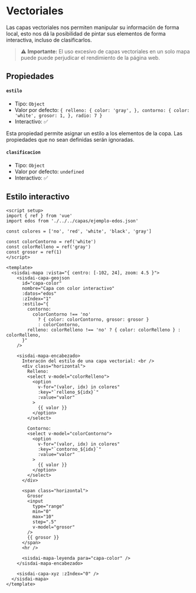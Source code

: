 # Vectoriales

Las capas vectoriales nos permiten manipular su información de forma local, esto nos dá la posibilidad de pintar sus elementos de forma interactiva, incluso de clasificarlos.

> ⚠️ **Importante:** El uso excesivo de capas vectoriales en un solo mapa puede puede perjudicar el rendimiento de la página web.

## Propiedades

#### `estilo`

- Tipo: `Object`
- Valor por defecto: `{ relleno: {
    color: 'gray',
  },
  contorno: {
    color: 'white',
    grosor: 1,
  },
  radio: 7 }`
- Interactivo: ✅

Esta propiedad permite asignar un estilo a los elementos de la copa. Las propiedades que no sean definidas serán ignoradas.

#### `clasificacion`

- Tipo: `Object`
- Valor por defecto: `undefined`
- Interactivo: ✅


## Estilo interactivo

<capas-ColoresInteractivos />

```html{14-26}
<script setup>
import { ref } from 'vue'
import edos from './../../capas/ejemplo-edos.json'

const colores = ['no', 'red', 'white', 'black', 'gray']

const colorContorno = ref('white')
const colorRelleno = ref('gray')
const grosor = ref(1)
</script>

<template>
  <sisdai-mapa :vista="{ centro: [-102, 24], zoom: 4.5 }">
    <sisdai-capa-geojson
      id="capa-color"
      nombre="Capa con color interactivo"
      :datos="edos"
      :zIndex="1"
      :estilo="{
        contorno:
          colorContorno !== 'no'
            ? { color: colorContorno, grosor: grosor }
            : colorContorno,
        relleno: colorRelleno !== 'no' ? { color: colorRelleno } : colorRelleno,
      }"
    />

    <sisdai-mapa-encabezado>
      Interacón del estilo de una capa vectorial: <br />
      <div class="horizontal">
        Relleno:
        <select v-model="colorRelleno">
          <option
            v-for="(valor, idx) in colores"
            :key="`relleno_${idx}`"
            :value="valor"
          >
            {{ valor }}
          </option>
        </select>

        Contorno:
        <select v-model="colorContorno">
          <option
            v-for="(valor, idx) in colores"
            :key="`contorno_${idx}`"
            :value="valor"
          >
            {{ valor }}
          </option>
        </select>
      </div>

      <span class="horizontal">
        Grosor
        <input
          type="range"
          min="0"
          max="10"
          step=".5"
          v-model="grosor"
        />
        {{ grosor }}
      </span>
      <hr />

      <sisdai-mapa-leyenda para="capa-color" />
    </sisdai-mapa-encabezado>

    <sisdai-capa-xyz :zIndex="0" />
  </sisdai-mapa>
</template>
```